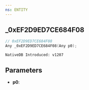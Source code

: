```yaml
---
ns: ENTITY
---
```

## _0xEF2D9ED7CE684F08

```c
// 0xEF2D9ED7CE684F08
Any _0xEF2D9ED7CE684F08(Any p0);
```

```
NativeDB Introduced: v1207
```

## Parameters
* **p0**:
